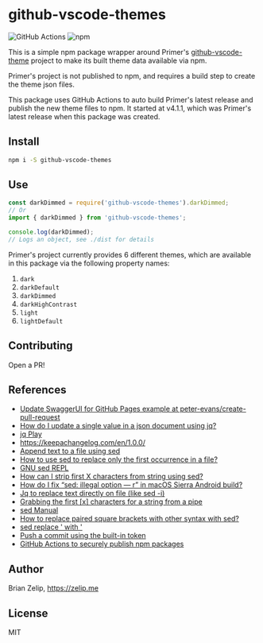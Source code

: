 # github-vscode-themes

![GitHub Actions](https://github.com/brianzelip/github-vscode-themes/actions/workflows/auto-update.yml/badge.svg) ![npm](https://img.shields.io/npm/v/github-vscode-themes)

This is a simple npm package wrapper around Primer's [github-vscode-theme](https://github.com/primer/github-vscode-theme) project to make its built theme data available via npm.

Primer's project is not published to npm, and requires a build step to create the theme json files.

This package uses GitHub Actions to auto build Primer's latest release and publish the new theme files to npm. It started at v4.1.1, which was Primer's latest release when this package was created.

## Install

```bash
npm i -S github-vscode-themes
```

## Use

```js
const darkDimmed = require('github-vscode-themes').darkDimmed;
// Or
import { darkDimmed } from 'github-vscode-themes';

console.log(darkDimmed);
// Logs an object, see ./dist for details
```

Primer's project currently provides 6 different themes, which are available in this package via the following property names:

1. `dark`
2. `darkDefault`
3. `darkDimmed`
4. `darkHighContrast`
5. `light`
6. `lightDefault`

## Contributing

Open a PR!

## References

- [Update SwaggerUI for GitHub Pages example at peter-evans/create-pull-request](https://github.com/peter-evans/create-pull-request/blob/master/docs/examples.md#update-swaggerui-for-github-pages)
- [How do I update a single value in a json document using jq?](https://stackoverflow.com/a/31037640/2145103)
- [jq Play](https://jqplay.org/)
- https://keepachangelog.com/en/1.0.0/
- [Append text to a file using sed](https://stackoverflow.com/a/30219386/2145103)
- [How to use sed to replace only the first occurrence in a file?](https://stackoverflow.com/a/148473/2145103)
- [GNU sed REPL](https://sed.js.org/)
- [How can I strip first X characters from string using sed?](https://stackoverflow.com/a/11470096/2145103)
- [How do I fix “sed: illegal option — r” in macOS Sierra Android build?](https://stackoverflow.com/q/43696304/2145103)
- [Jq to replace text directly on file (like sed -i)](https://stackoverflow.com/a/36577521/2145103)
- [Grabbing the first [x] characters for a string from a pipe](https://unix.stackexchange.com/a/3455/161921)
- [sed Manual](https://www.gnu.org/software/sed/manual/sed.html)
- [How to replace paired square brackets with other syntax with sed?](https://stackoverflow.com/a/10646534/2145103)
- [sed replace ' with \'](https://stackoverflow.com/a/11514818/2145103)
- [Push a commit using the built-in token](https://github.com/actions/checkout#Push-a-commit-using-the-built-in-token)
- [GitHub Actions to securely publish npm packages](https://snyk.io/blog/github-actions-to-securely-publish-npm-packages/)

## Author

Brian Zelip, https://zelip.me

## License

MIT

